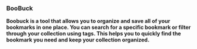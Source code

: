 ### BooBuck

**Boobuck is a tool that allows you to organize and save all of your bookmarks in one place. You can search for a specific bookmark or filter through your collection using tags. This helps you to quickly find the bookmark you need and keep your collection organized.**
